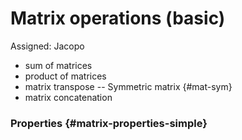 # Matrix operations (basic)

Assigned: Jacopo


- sum of matrices
- product of matrices
- matrix transpose
-- Symmetric matrix {#mat-sym}
- matrix concatenation

### Properties {#matrix-properties-simple}